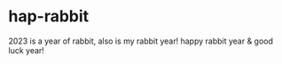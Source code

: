 # hap-rabbit
2023 is a year of rabbit, also is my rabbit year! happy rabbit year &amp; good luck year!
